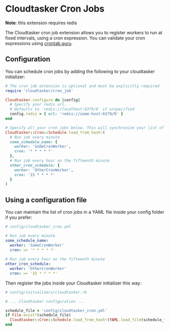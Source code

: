 # Cloudtasker Cron Jobs

**Note**: this extension requires redis

The Cloudtasker cron job extension allows you to register workers to run at fixed intervals, using a cron expression. You can validate your cron expressions using [crontab.guru](https://crontab.guru).

## Configuration

You can schedule cron jobs by adding the following to your cloudtasker initializer:
```ruby
# The cron job extension is optional and must be explicitly required
require 'cloudtasker/cron_job'

Cloudtasker.configure do |config|
  # Specify your redis url.
  # Defaults to `redis://localhost:6379/0` if unspecified
  config.redis = { url: 'redis://some-host:6379/0' }
end

# Specify all your cron jobs below. This will synchronize your list of cron jobs (cron jobs previously created and not listed below will be removed).
Cloudtasker::Cron::Schedule.load_from_hash!(
  # Run job every minute
  some_schedule_name: {
    worker: 'SomeCronWorker',
    cron: '* * * * *'
  },
  # Run job every hour on the fifteenth minute 
  other_cron_schedule: {
    worker: 'OtherCronWorker',
    cron: '15 * * * *'
  }
)
```

## Using a configuration file

You can maintain the list of cron jobs in a YAML file inside your config folder if you prefer:
```yml
# config/cloudtasker_cron.yml

# Run job every minute
some_schedule_name:
  worker: 'SomeCronWorker'
  cron: => '* * * * *'
  
# Run job every hour on the fifteenth minute 
other_cron_schedule:
  worker: 'OtherCronWorker'
  cron: => '15 * * * *'
```

Then register the jobs inside your Cloudtasker initializer this way:
```ruby
# config/initializers/cloudtasker.rb

# ... Cloudtasker configuration ...

schedule_file = 'config/cloudtasker_cron.yml'
if File.exist?(schedule_file)
  Cloudtasker::Cron::Schedule.load_from_hash!(YAML.load_file(schedule_file))
end
```

